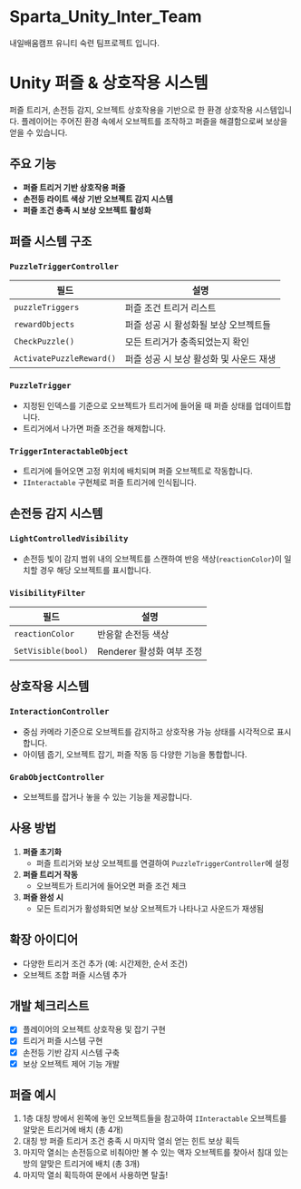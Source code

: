 
# Sparta_Unity_Inter_Team
내일배움캠프 유니티 숙련 팀프로젝트 입니다.

# Unity 퍼즐 & 상호작용 시스템

퍼즐 트리거, 손전등 감지, 오브젝트 상호작용을 기반으로 한 환경 상호작용 시스템입니다. 플레이어는 주어진 환경 속에서 오브젝트를 조작하고 퍼즐을 해결함으로써 보상을 얻을 수 있습니다.

##  주요 기능

- **퍼즐 트리거 기반 상호작용 퍼즐**
- **손전등 라이트 색상 기반 오브젝트 감지 시스템**
- **퍼즐 조건 충족 시 보상 오브젝트 활성화**

## 퍼즐 시스템 구조

### `PuzzleTriggerController`

| 필드                | 설명                                      |
|---------------------|-------------------------------------------|
| `puzzleTriggers`    | 퍼즐 조건 트리거 리스트                   |
| `rewardObjects`     | 퍼즐 성공 시 활성화될 보상 오브젝트들     |
| `CheckPuzzle()`     | 모든 트리거가 충족되었는지 확인            |
| `ActivatePuzzleReward()` | 퍼즐 성공 시 보상 활성화 및 사운드 재생 |

### `PuzzleTrigger`

- 지정된 인덱스를 기준으로 오브젝트가 트리거에 들어올 때 퍼즐 상태를 업데이트합니다.
- 트리거에서 나가면 퍼즐 조건을 해제합니다.

### `TriggerInteractableObject`

- 트리거에 들어오면 고정 위치에 배치되며 퍼즐 오브젝트로 작동합니다.
- `IInteractable` 구현체로 퍼즐 트리거에 인식됩니다.

## 손전등 감지 시스템

### `LightControlledVisibility`

- 손전등 빛이 감지 범위 내의 오브젝트를 스캔하여 반응 색상(`reactionColor`)이 일치할 경우 해당 오브젝트를 표시합니다.

### `VisibilityFilter`

| 필드              | 설명                                  |
|-------------------|-----------------------------------------|
| `reactionColor`   | 반응할 손전등 색상                       |
| `SetVisible(bool)`| Renderer 활성화 여부 조정               |

## 상호작용 시스템

### `InteractionController`

- 중심 카메라 기준으로 오브젝트를 감지하고 상호작용 가능 상태를 시각적으로 표시합니다.
- 아이템 줍기, 오브젝트 잡기, 퍼즐 작동 등 다양한 기능을 통합합니다.

### `GrabObjectController`

- 오브젝트를 잡거나 놓을 수 있는 기능을 제공합니다.

## 사용 방법

1. **퍼즐 초기화**
   - 퍼즐 트리거와 보상 오브젝트를 연결하여 `PuzzleTriggerController`에 설정
2. **퍼즐 트리거 작동**
   - 오브젝트가 트리거에 들어오면 퍼즐 조건 체크
3. **퍼즐 완성 시**
   - 모든 트리거가 활성화되면 보상 오브젝트가 나타나고 사운드가 재생됨

## 확장 아이디어

- 다양한 트리거 조건 추가 (예: 시간제한, 순서 조건)
- 오브젝트 조합 퍼즐 시스템 추가

## 개발 체크리스트

- [x] 플레이어의 오브젝트 상호작용 및 잡기 구현
- [x] 트리거 퍼즐 시스템 구현  
- [x] 손전등 기반 감지 시스템 구축  
- [x] 보상 오브젝트 제어 기능 개발  

## 퍼즐 예시

1. 1층 대칭 방에서 왼쪽에 놓인 오브젝트들을 참고하여 `IInteractable` 오브젝트를 알맞은 트리거에 배치 (총 4개)  
2. 대칭 방 퍼즐 트리거 조건 충족 시 마지막 열쇠 얻는 힌트 보상 획득  
3. 마지막 열쇠는 손전등으로 비춰야만 볼 수 있는 액자 오브젝트를 찾아서 침대 있는 방의 알맞은 트리거에 배치 (총 3개)
4. 마지막 열쇠 획득하여 문에서 사용하면 탈출!

